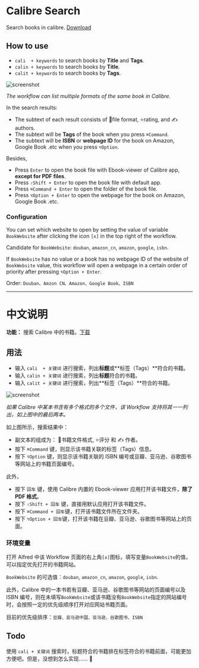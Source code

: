 # Calibre Search

Search books in calibre. [Download](https://github.com/mpco/AlfredWorkflow-Calibre-Search/releases)

## How to use

- `cali  + keywords` to search books by **Title** and **Tags**.
- `calin + keywords` to search books by **Title**.
- `calit + keywords` to search books by **Tags**.

![screenshot](https://user-images.githubusercontent.com/3690653/47604761-846fb980-da30-11e8-8949-5018c135702d.png)

*The workflow can list multiple formats of the same book in Calibre.*

In the search results:

- The subtext of each result consists of 📙file format, ⭐️rating, and ✍️ authors.
- The subtext will be **Tags** of the book when you press `⌘Command`.
- The subtext will be **ISBN** or **webpage ID** for the book on Amazon, Google Book .etc when you press `⌥Option`.

Besides,

- Press `Enter` to open the book file with Ebook-viewer of Calibre app, **except for PDF files**.
- Press `⇧Shift + Enter` to open the book file with default app.
- Press `⌘Command + Enter` to open the folder of the book file.
- Press `⌥Option + Enter` to open the webpage for the book on Amazon, Google Book .etc.

### Configuration

You can set which website to open by setting the value of variable `BookWebsite` after clicking the icon `[x]` in the top right of the workflow.

Candidate for `BookWebsite`: `douban`, `amazon_cn`, `amazon`, `google`, `isbn`.

If `BookWebsite` has no value or a book has no webpage ID of the website of `BookWebsite` value, this workflow will open a webpage in a certain order of priority after pressing `⌥Option + Enter`.

Order: `Douban、Amzon CN、Amazon、Google Book、ISBN`

****

# 中文说明

**功能：** 搜索 Calibre 中的书籍。[下载](https://github.com/mpco/AlfredWorkflow-Calibre-Search/releases)

## 用法

- 输入 `cali  + 关键词` 进行搜索，列出**标题**或**标签（Tags）**符合的书籍。
- 输入 `calin + 关键词` 进行搜索，列出**标题**符合的书籍。
- 输入 `calit + 关键词` 进行搜索，列出**标签（Tags）**符合的书籍。

![screenshot](https://user-images.githubusercontent.com/3690653/47604761-846fb980-da30-11e8-8949-5018c135702d.png)

*如果 Calibre 中某本书含有多个格式的多个文件，该 Workflow 支持将其一一列出，如上图中的最后两本。*

如上图所示，搜索结果中：

- 副文本的组成为： 📙书籍文件格式, ⭐️评分 和 ✍️ 作者。
- 按下 `⌘Command` 键，则显示该书籍关联的标签（Tags）信息。
- 按下 `⌥Option` 键，则显示该书籍关联的 ISBN 编号或豆瓣、亚马逊、谷歌图书等网站上的书籍页面编号。

此外，

- 按下 `回车` 键，使用 Calibre 内置的 Ebook-viewer 应用打开该书籍文件，**除了 PDF 格式**。
- 按下 `⇧Shift + 回车` 键，直接用默认应用打开该书籍文件。
- 按下 `⌘Command + 回车`键，打开该书籍文件所在文件夹。
- 按下 `⌥Option + 回车`键，打开该书籍在豆瓣、亚马逊、谷歌图书等网站上的页面。


### 环境变量

打开 Alfred 中该 Workflow 页面的右上角`[x]`图标，填写变量`BookWebsite`的值，可以指定优先打开的书籍网站。

`BookWebsite` 的可选值：`douban`, `amazon_cn`, `amazon`, `google`, `isbn`.

此外，Calibre 中的一本书若有豆瓣、亚马逊、谷歌图书等网站的页面编号以及 ISBN 编号，则在未填写`BookWebsite`或该书籍没有`BookWebsite`指定的网站编号时，会按照一定的优先级顺序打开对应网站书籍页面。

目前的优先级排序：`豆瓣、亚马逊中国、亚马逊、谷歌图书、ISBN`

## Todo

使用 `cali + 关键词` 搜索时，标题符合的书籍排在标签符合的书籍前面，可能更加方便吧。但是，没想到怎么实现…… 🤣
